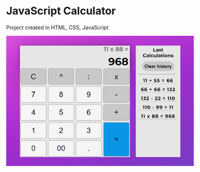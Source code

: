 # JavaScript Calculator

Project created in HTML, CSS, JavaScript

![Preview](https://github.com/budzynskikarol/calculator/blob/main/calculator.PNG)
